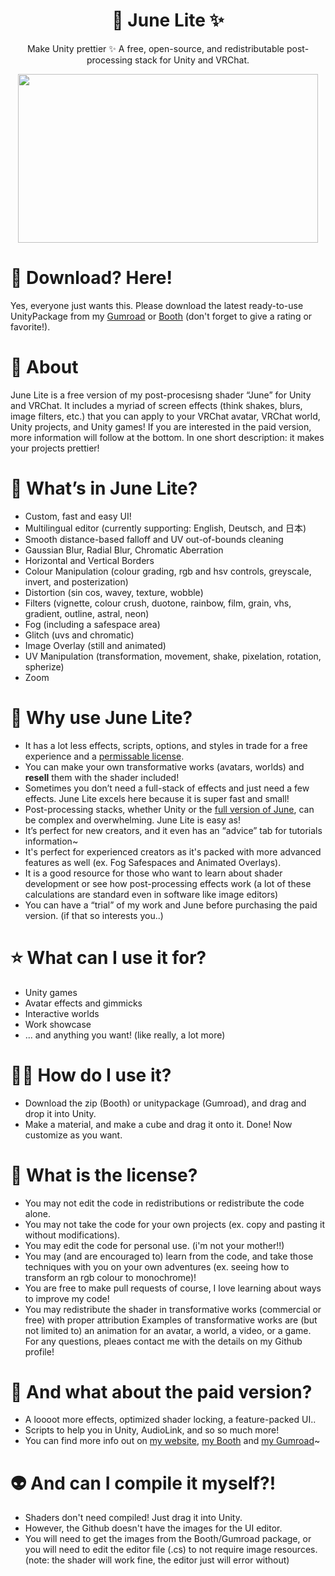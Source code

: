 <h1 align="center">
 🌈 June Lite ✨
</h1>


<p align="center">
  Make Unity prettier ✨ A free, open-source, and redistributable post-processing stack for Unity and VRChat.
</p>


<p align="center">
  <img width="480" height="270" src="https://github.com/lukasong/junelite/blob/main/.preview/beeg_preview.gif">
</p>


# 🍩 Download? Here!
Yes, everyone just wants this. Please download the latest ready-to-use UnityPackage from my [Gumroad](http://www.luka.moe/go/gumroad) or [Booth](http://www.luka.moe/go/booth) (don't forget to give a rating or favorite!).

# 🍡 About
June Lite is a free version of my post-procesisng shader “June” for Unity and VRChat. It includes a myriad of screen effects (think shakes, blurs, image filters, etc.) that you can apply to your VRChat avatar, VRChat world, Unity projects, and Unity games! If you are interested in the paid version, more information will follow at the bottom. In one short description: it makes your projects prettier!

# 🥺 What’s in June Lite?
- Custom, fast and easy UI!
- Multilingual editor (currently supporting: English, Deutsch, and 日本)
- Smooth distance-based falloff and UV out-of-bounds cleaning
- Gaussian Blur, Radial Blur, Chromatic Aberration
- Horizontal and Vertical Borders
- Colour Manipulation (colour grading, rgb and hsv controls, greyscale, invert, and posterization)
- Distortion (sin cos, wavey, texture, wobble)
- Filters (vignette, colour crush, duotone, rainbow, film, grain, vhs, gradient, outline, astral, neon)
- Fog (including a safespace area)
- Glitch (uvs and chromatic)
- Image Overlay (still and animated)
- UV Manipulation (transformation, movement, shake, pixelation, rotation, spherize)
- Zoom

# 💎 Why use June Lite?
- It has a lot less effects, scripts, options, and styles in trade for a free experience and a [permissable license](https://github.com/kleineluka/junelite?tab=readme-ov-file#what-is-the-license).
- You can make your own transformative works (avatars, worlds) and **resell** them with the shader included!
- Sometimes you don’t need a full-stack of effects and just need a few effects. June Lite excels here because it is super fast and small!
- Post-processing stacks, whether Unity or the [full version of June](http://www.luka.moe/june), can be complex and overwhelming. June Lite is easy as!
- It’s perfect for new creators, and it even has an “advice” tab for tutorials information~
- It's perfect for experienced creators as it's packed with more advanced features as well (ex. Fog Safespaces and Animated Overlays).
- It is a good resource for those who want to learn about shader development or see how post-processing effects work (a lot of these calculations are standard even in software like image editors)
- You can have a “trial” of my work and June before purchasing the paid version. (if that so interests you..)

# ⭐ What can I use it for?
- Unity games
- Avatar effects and gimmicks
- Interactive worlds
- Work showcase
- ... and anything you want! (like really, a lot more)

# 😵‍💫 How do I use it?
- Download the zip (Booth) or unitypackage (Gumroad), and drag and drop it into Unity.
- Make a material, and make a cube and drag it onto it. Done! Now customize as you want.

# 📝 What is the license? 
- You may not edit the code in redistributions or redistribute the code alone.
- You may not take the code for your own projects (ex. copy and pasting it without modifications).
- You may edit the code for personal use. (i'm not your mother!!)
- You may (and are encouraged to) learn from the code, and take those techniques with you on your own adventures (ex. seeing how to transform an rgb colour to monochrome)!
- You are free to make pull requests of course, I love learning about ways to improve my code!
- You may redistribute the shader in transformative works (commercial or free) with proper attribution Examples of transformative works are (but not limited to) an animation for an avatar, a world, a video, or a game.
For any questions, pleaes contact me with the details on my Github profile!

# 🦄 And what about the paid version?
- A loooot more effects, optimized shader locking, a feature-packed UI..
- Scripts to help you in Unity, AudioLink, and so so much more!
- You can find more info out on [my website](http://www.luka.moe/june), [my Booth](http://www.luka.moe.go/booth) and [my Gumroad](http://www.luka.moe/go/gumroad)~

# 👽 And can I compile it myself?!
- Shaders don't need compiled! Just drag it into Unity.
- However, the Github doesn't have the images for the UI editor.
- You will need to get the images from the Booth/Gumroad package, or you will need to edit the editor file (.cs) to not require image resources. (note: the shader will work fine, the editor just will error without)

